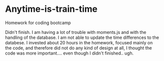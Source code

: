 # Anytime-is-train-time
Homework for coding bootcamp

Didn't finish. I am having a lot of trouble with moments.js and with the handling of the database. I am not able to update the time differences to the databese. I invested about 20 hours in the homework, focused mainly on the code, and therefore did not do any kind of design at all, I thought the code was more important.... even though I didn't finished.. ugh.
